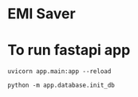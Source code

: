 # EMI Saver

# To run fastapi app

`uvicorn app.main:app --reload`

`python -m app.database.init_db`